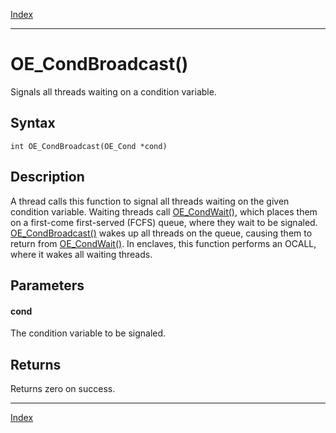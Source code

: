 [Index](index.md)

---
# OE_CondBroadcast()

Signals all threads waiting on a condition variable.

## Syntax

    int OE_CondBroadcast(OE_Cond *cond)
## Description 

A thread calls this function to signal all threads waiting on the given condition variable. Waiting threads call [OE_CondWait()](thread_8h_a681a086a647cf9d4af673b130e011136_1a681a086a647cf9d4af673b130e011136.md), which places them on a first-come first-served (FCFS) queue, where they wait to be signaled. [OE_CondBroadcast()](thread_8h_a089e8fbdce8abbbc6591222dec91ddb3_1a089e8fbdce8abbbc6591222dec91ddb3.md) wakes up all threads on the queue, causing them to return from [OE_CondWait()](thread_8h_a681a086a647cf9d4af673b130e011136_1a681a086a647cf9d4af673b130e011136.md). In enclaves, this function performs an OCALL, where it wakes all waiting threads.



## Parameters

#### cond

The condition variable to be signaled.

## Returns

Returns zero on success.

---
[Index](index.md)

